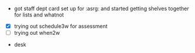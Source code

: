 - got staff dept card set up for :asrg: and started getting shelves together for lists and whatnot
- [X] trying out schedule3w for assessment
- [ ] trying out when2w
- desk
